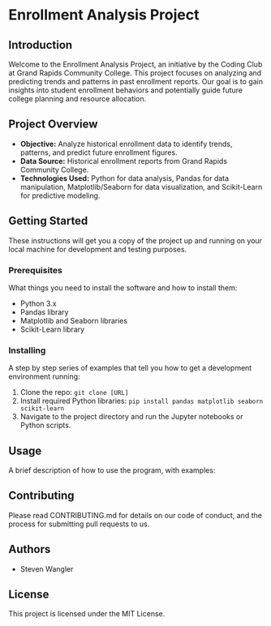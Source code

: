 # Enrollment Analysis Project

## Introduction
Welcome to the Enrollment Analysis Project, an initiative by the Coding Club at Grand Rapids Community College. This project focuses on analyzing and predicting trends and patterns in past enrollment reports. Our goal is to gain insights into student enrollment behaviors and potentially guide future college planning and resource allocation.

## Project Overview
- **Objective:** Analyze historical enrollment data to identify trends, patterns, and predict future enrollment figures.
- **Data Source:** Historical enrollment reports from Grand Rapids Community College.
- **Technologies Used:** Python for data analysis, Pandas for data manipulation, Matplotlib/Seaborn for data visualization, and Scikit-Learn for predictive modeling.

## Getting Started
These instructions will get you a copy of the project up and running on your local machine for development and testing purposes.

### Prerequisites
What things you need to install the software and how to install them:
- Python 3.x
- Pandas library
- Matplotlib and Seaborn libraries
- Scikit-Learn library

### Installing
A step by step series of examples that tell you how to get a development environment running:

1. Clone the repo: `git clone [URL]`
2. Install required Python libraries: `pip install pandas matplotlib seaborn scikit-learn`
3. Navigate to the project directory and run the Jupyter notebooks or Python scripts.

## Usage
A brief description of how to use the program, with examples:

## Contributing
Please read CONTRIBUTING.md for details on our code of conduct, and the process for submitting pull requests to us.

## Authors
- Steven Wangler

## License
This project is licensed under the MIT License.

